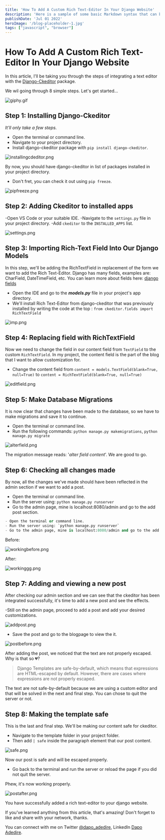 ```yaml
---
title: 'How To Add A Custom Rich Text-Editor In Your Django Website'
description: 'Here is a sample of some basic Markdown syntax that can be used when writing Markdown content in Astro.'
publishDate: 'Jul 01 2022'
heroImage: '/blog-placeholder-1.jpg'
tags: ["javascript", "browser"]
---
```


# How To Add A Custom Rich Text-Editor In Your Django Website

In this article, I'll be taking you through the steps of integrating a text editor with the [Django-Ckeditor](https://django-ckeditor.readthedocs.io/) package.

We wil going through 8 simple steps.
Let's get started...

![giphy.gif](<https://cdn.hashnode.com/res/hashnode/image/upload/v1651501260170/Hin2tIIKG.gif> )

## Step 1: Installing Django-Ckeditor

*It'll only take a few steps.*

- Open the terminal or command line.
- Navigate to your project directory.
- Install django-ckeditor package with `pip install django-ckeditor`.

![installingcdeditor.png](<https://cdn.hashnode.com/res/hashnode/image/upload/v1651487603635/myMODzNQk.png> )

By now, you should have django-ckeditor in list of packages installed in your project directory.

- Don't fret, you can check it out using `pip freeze`.

![pipfreeze.png](<https://cdn.hashnode.com/res/hashnode/image/upload/v1651487832116/DGYVUgsOD.png> )

## Step 2: Adding Ckeditor to installed apps

-Open VS Code or your suitable IDE.
-Navigate to the `settings.py` file in your project directory.
-Add `ckeditor` to the `INSTALLED_APPS` list.

![settings.png](<https://cdn.hashnode.com/res/hashnode/image/upload/v1651491153711/vrSnkYLd6.png> )

## Step 3: Importing Rich-Text Field Into Our Django Models

In this step, we'll be adding the RichTextField in replacement of the form we want to add the Rich Text-Editor. Django has many fields, examples are: CharField, DateTimeField, etc.
You can learn more about fields here:
[django fields](https://docs.djangoproject.com/en/4.0/topics/db/models/#fields)

- Open the IDE and go to the ***models.py*** file in your project's app directory.
- We'll install Rich Text-Editor from django-ckeditor that was previously installed by writing the code at the top : `from ckeditor.fields import RichTextField`

![imp.png](<https://cdn.hashnode.com/res/hashnode/image/upload/v1651503839013/I5hNGusor.png> )

## Step 4: Replacing field with RichTextField

Now we need to change the field in our content field from `TextField` to the custom `RichTextField`.
In my project, the content field is the part of the blog that I want to allow customization for.

- Change the content field from `content = models.TextField(blank=True, null=True)` to `content = RichTextField(blank=True, null=True)`

![editfield.png](<https://cdn.hashnode.com/res/hashnode/image/upload/v1651490416536/AYWzlSNqa.png>)

## Step 5: Make Database Migrations

It is now clear that changes have been made to the database, so we have to make migrations and save it to continue.

- Open the terminal or command line.
- Run the following commands:  `python manage.py makemigrations`, `python manage.py migrate`

![alterfield.png](<https://cdn.hashnode.com/res/hashnode/image/upload/v1651490429880/Httb3mg1r.png>)

The migration message reads: '*alter field content*'. We are good to go.

## Step 6: Checking all changes made

By now, all the changes we've made should have been reflected in the admin section if we want to add a post.

- Open the terminal or command line.
- Run the server using: `python manage.py runserver`
- Go to the admin page, mine is localhost:8080/admin and go to the add post section.


```python
- Open the terminal or command line.
- Run the server using: `python manage.py runserver`
- Go to the admin page, mine is localhost:8080/admin and go to the add post section.


```

Before:

![workingbefore.png](<https://cdn.hashnode.com/res/hashnode/image/upload/v1651492161052/aN3pTgolH.png>)

After:

![workinggg.png](<https://cdn.hashnode.com/res/hashnode/image/upload/v1651492117462/4n4jRjAB0.png> )

## Step 7: Adding and viewing a new post

After checking our admin section and we can see that the ckeditor has been integrated successfully, it's time to add a new post and see the effects.

-Still on the admin page, proceed to add a post and add your desired customizations.

![addpost.png](<https://cdn.hashnode.com/res/hashnode/image/upload/v1651493430992/dUYT9ojEL.png> )

- Save the post and go to the blogpage to view the it.

![postbefore.png](<https://cdn.hashnode.com/res/hashnode/image/upload/v1651494311446/qbpTA0n8l.png> )

After adding the post, we noticed that the text are not properly escaped. Why is that so 💔?

> Django Templates are safe-by-default, which means that expressions are HTML-escaped by default. However, there are cases where expressions are not properly escaped.

The text are not safe-by-default because we are using a custom editor and that will be solved in the next and final step. You can chose to quit the server or not.

## Step 8: Making the template safe

This is the last and final step. We'll be making our content safe for ckeditor.

- Navigate to the template folder in your project folder.
- Then add `| safe` inside the paragraph element that our post content.

![safe.png](<https://cdn.hashnode.com/res/hashnode/image/upload/v1651501925569/eE68ucIbo.png> )

Now our post is safe and will be escaped properly.

- Go back to the terminal and run the server or reload the page if you did not quit the server.

Phew, it's now working properly.

![postafter.png](<https://cdn.hashnode.com/res/hashnode/image/upload/v1651494499491/i4RVWzPiJ.png> )


You have successfully added a rich text-editor to your django website.

If you've learned anything from this article, that's amazing! Don't forget to like and share with your network, thanks.

You can connect with me on Twitter [@dapo_adedire](https://www.twitter.com/dapo_adedire), LinkedIn [Dapo Adedire](https://www.linkedin.com/in/dapoadedire/).
